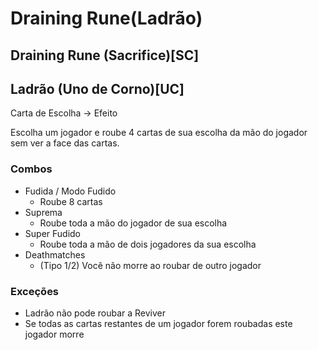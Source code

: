 # Draining Rune(Ladrão)
## Draining Rune (Sacrifice)[SC]
## Ladrão (Uno de Corno)[UC]
Carta de Escolha -> Efeito

Escolha um jogador e roube 4 cartas de sua escolha da mão do jogador sem ver a face das cartas.

### Combos
- Fudida / Modo Fudido
    - Roube 8 cartas
- Suprema
    - Roube toda a mão do jogador de sua escolha
- Super Fudido
    - Roube toda a mão de dois jogadores da sua escolha
- Deathmatches
    - (Tipo 1/2) Você não morre ao roubar de outro jogador
### Exceções
- Ladrão não pode roubar a Reviver
- Se todas as cartas restantes de um jogador forem roubadas este jogador morre
